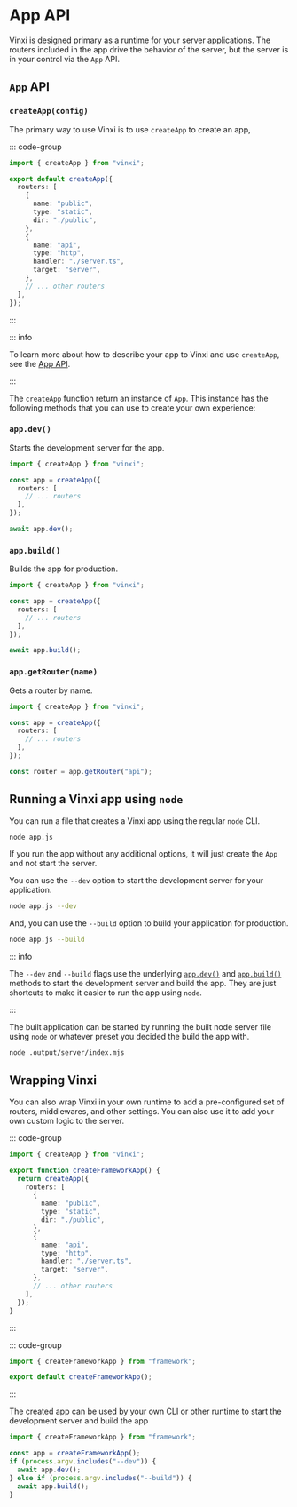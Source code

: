 # App API

Vinxi is designed primary as a runtime for your server applications. The routers included in the app drive the behavior of the server, but the server is in your control via the `App` API.

## `App` API

### `createApp(config)`

The primary way to use Vinxi is to use `createApp` to create an app,

::: code-group

```ts [app.js]
import { createApp } from "vinxi";

export default createApp({
  routers: [
    {
      name: "public",
      type: "static",
      dir: "./public",
    },
    {
      name: "api",
      type: "http",
      handler: "./server.ts",
      target: "server",
    },
    // ... other routers
  ],
});
```

:::

::: info

To learn more about how to describe your app to Vinxi and use `createApp`, see the [App API](/api/app).

:::

The `createApp` function return an instance of `App`. This instance has the following methods that you can use to create your own experience:

### `app.dev()`

Starts the development server for the app.

```ts
import { createApp } from "vinxi";

const app = createApp({
  routers: [
    // ... routers
  ],
});

await app.dev();
```

### `app.build()`

Builds the app for production.

```ts
import { createApp } from "vinxi";

const app = createApp({
  routers: [
    // ... routers
  ],
});

await app.build();
```

### `app.getRouter(name)`

Gets a router by name.

```ts
import { createApp } from "vinxi";

const app = createApp({
  routers: [
    // ... routers
  ],
});

const router = app.getRouter("api");
```

## Running a Vinxi app using `node`

You can run a file that creates a Vinxi app using the regular `node` CLI.

```bash
node app.js
```

If you run the app without any additional options, it will just create the `App` and not start the server.

You can use the `--dev` option to start the development server for your application.

```bash
node app.js --dev
```

And, you can use the `--build` option to build your application for production.

```bash
node app.js --build
```

::: info

The `--dev` and `--build` flags use the underlying [`app.dev()`](#app-dev) and [`app.build()`](#app-build) methods to start the development server and build the app. They are just shortcuts to make it easier to run the app using `node`.

:::

The built application can be started by running the built node server file using `node` or whatever preset you decided the build the app with.

```bash
node .output/server/index.mjs
```

## Wrapping Vinxi

You can also wrap Vinxi in your own runtime to add a pre-configured set of routers, middlewares, and other settings. You can also use it to add your own custom logic to the server.

::: code-group

```ts [node_modules/framework]
import { createApp } from "vinxi";

export function createFrameworkApp() {
  return createApp({
    routers: [
      {
        name: "public",
        type: "static",
        dir: "./public",
      },
      {
        name: "api",
        type: "http",
        handler: "./server.ts",
        target: "server",
      },
      // ... other routers
    ],
  });
}
```

:::

::: code-group

```ts [app.js]
import { createFrameworkApp } from "framework";

export default createFrameworkApp();
```

:::

The created app can be used by your own CLI or other runtime to start the development server and build the app

```ts [bin/cli.mjs]
import { createFrameworkApp } from "framework";

const app = createFrameworkApp();
if (process.argv.includes("--dev")) {
  await app.dev();
} else if (process.argv.includes("--build")) {
  await app.build();
}
```
